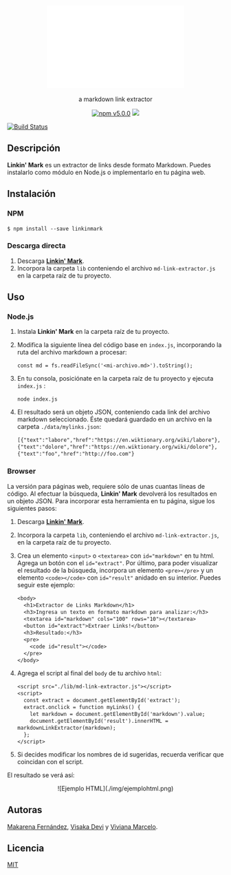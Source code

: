 <p align="center">
	<img src="./img/logo.gif">
	</img>
</p>
<p align="center">
	a markdown link extractor
</p>
<p align="center">
	<a href="https://badge.fury.io/js/sweetalert"><img src="https://badge.fury.io/js/sweetalert.svg" alt="npm v5.0.0" height="18"></a>
	<a href="https://travis-ci.org/missmakita/md-links-extractor"><img src="https://travis-ci.org/missmakita/md-links-extractor.svg?branch=dev"></a>
</p>

[![Build Status](https://travis-ci.org/missmakita/md-links-extractor.svg?branch=dev)](https://travis-ci.org/missmakita/md-links-extractor)

## Descripción
**Linkin' Mark** es un extractor de links desde formato Markdown. Puedes instalarlo como módulo en Node.js o implementarlo en tu página web.

## Instalación
### NPM
    $ npm install --save linkinmark
### Descarga directa
1. Descarga [**Linkin' Mark**](http:missmakita.github.io/md-links-extractor).
2. Incorpora la carpeta `lib` conteniendo el archivo `md-link-extractor.js` en  la carpeta raíz de tu proyecto.

## Uso
### Node.js
1. Instala **Linkin' Mark** en la carpeta raíz de tu proyecto.
2. Modifica la siguiente línea del código base en `index.js`, incorporando la ruta del archivo markdown a procesar:

	```
	const md = fs.readFileSync('<mi-archivo.md>').toString();
	```

3. En tu consola, posiciónate en la carpeta raíz de tu proyecto y ejecuta `index.js` :

	```
	node index.js
	```

4. El resultado será un objeto JSON, conteniendo cada link del archivo markdown seleccionado. Éste quedará guardado en un archivo en la carpeta `./data/mylinks.json`:

	````
	[{"text":"labore","href":"https://en.wiktionary.org/wiki/labore"},{"text":"dolore","href":"https://en.wiktionary.org/wiki/dolore"},{"text":"foo","href":"http://foo.com"}
	````

### Browser
La versión para páginas web, requiere sólo de unas cuantas líneas de código. Al efectuar la búsqueda, **Linkin' Mark** devolverá los resultados en un objeto JSON. Para incorporar esta herramienta en tu página, sigue los siguientes pasos:
1. Descarga [**Linkin' Mark**](http:missmakita.github.io/md-links-extractor).
2. Incorpora la carpeta `lib`, conteniendo el archivo `md-link-extractor.js`, en la carpeta raíz de tu proyecto.
3. Crea un elemento `<input>` o `<textarea>` con `id="markdown"` en tu html. Agrega un botón con el `id="extract"`.
Por último, para poder visualizar el resultado de la búsqueda, incorpora un elemento `<pre></pre>` y un elemento `<code></code>` con `id="result"` anidado en su interior. Puedes seguir este ejemplo:

	```
	<body>
	  <h1>Extractor de Links Markdown</h1>
	  <h3>Ingresa un texto en formato markdown para analizar:</h3>
	  <textarea id="markdown" cols="100" rows="10"></textarea>
	  <button id="extract">Extraer Links!</button>
	  <h3>Resultado:</h3>
	  <pre>
	    <code id="result"></code>
	  </pre>
	</body>
	```
4. Agrega el script al final del `body` de tu archivo `html`:

	```
	<script src="./lib/md-link-extractor.js"></script>
	<script>
      const extract = document.getElementById('extract');
      extract.onclick = function myLinks() {
        let markdown = document.getElementById('markdown').value;
        document.getElementById('result').innerHTML = markdownLinkExtractor(markdown);
      };
    </script>
    ```	
5. Si decides modificar los nombres de id sugeridas, recuerda verificar que coincidan con el script.

El resultado se verá así:
<p align="center">
  ![Ejemplo HTML](./img/ejemplohtml.png)
</p>

## Autoras
[Makarena Fernández](https://github.com/missmakita), [Visaka Devi](https://github.com/visidevi) y [Viviana Marcelo](https://github.com/skyblue16).

## Licencia
[MIT](LICENSE.txt)